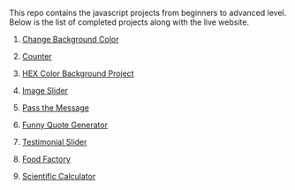 This repo contains the javascript projects from beginners to advanced level.
Below is the list of completed projects along with the live website.

1. [Change Background Color](https://ruphaa.github.io/js-projects/change_background_color/)

2. [Counter](https://ruphaa.github.io/js-projects/counter/)

3. [HEX Color Background Project](https://ruphaa.github.io/js-projects/hex-color-background-project/)

4. [Image Slider](https://ruphaa.github.io/js-projects/image_slider/)

5. [Pass the Message](https://ruphaa.github.io/js-projects/pass_the_message/)

6. [Funny Quote Generator](https://ruphaa.github.io/js-projects/random_quote_generator/)

7. [Testimonial Slider](https://ruphaa.github.io/js-projects/testimonial_slider/)

8. [Food Factory](https://ruphaa.github.io/js-projects/food_factory/)

9. [Scientific Calculator](https://ruphaa.github.io/js-projects/scientific_calculator/)
